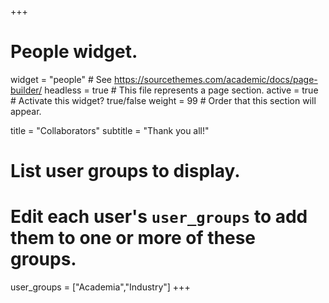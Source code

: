 +++
# People widget.
widget = "people"  # See https://sourcethemes.com/academic/docs/page-builder/
headless = true  # This file represents a page section.
active = true  # Activate this widget? true/false
weight = 99  # Order that this section will appear.

title = "Collaborators"
subtitle = "Thank you all!"

# List user groups to display.
#   Edit each user's `user_groups` to add them to one or more of these groups.
user_groups = ["Academia","Industry"]
+++
